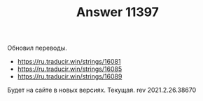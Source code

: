 ﻿---
title: "Answer 11397"
se.owner.user_id: 176217
se.owner.display_name: "αλεχολυτ"
se.owner.link: "https://ru.meta.stackoverflow.com/users/176217/%ce%b1%ce%bb%ce%b5%cf%87%ce%bf%ce%bb%cf%85%cf%84"
se.answer_id: 11397
se.question_id: 11395
se.post_type: answer
se.is_accepted: True
---
<p>Обновил переводы.</p>
<ul>
<li><a href="https://ru.traducir.win/strings/16081" rel="nofollow noreferrer">https://ru.traducir.win/strings/16081</a></li>
<li><a href="https://ru.traducir.win/strings/16085" rel="nofollow noreferrer">https://ru.traducir.win/strings/16085</a></li>
<li><a href="https://ru.traducir.win/strings/16089" rel="nofollow noreferrer">https://ru.traducir.win/strings/16089</a></li>
</ul>
<p>Будет на сайте в новых версиях. Текущая. rev 2021.2.26.38670</p>
